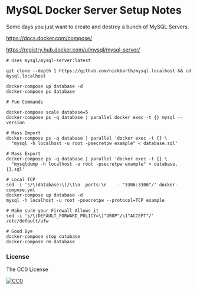 # MySQL Docker Server Setup Notes

Some days you just want to create and destroy a bunch of MySQL Servers.

https://docs.docker.com/compose/

https://registry.hub.docker.com/u/mysql/mysql-server/

```terminal
# Uses mysql/mysql-server:latest

git clone --depth 1 https://github.com/nickbarth/mysql.localhost && cd mysql.localhost

docker-compose up database -d
docker-compose ps database

# Fun Commands

docker-compose scale database=5
docker-compose ps -q database | parallel docker exec -t {} mysql --version

# Mass Import
docker-compose ps -q database | parallel 'docker exec -t {} \
  "mysql -h localhost -u root -psecretpw example" < database.sql'

# Mass Export
docker-compose ps -q database | parallel 'docker exec -t {} \
  "mysqldump -h localhost -u root -psecretpw example" > database.{}.sql'

# Local TCP
sed -i 's/\(database:\)/\1\n  ports:\n    - "3306:3306"/' docker-compose.yml
docker-compose up database -d
mysql -h localhost -u root -psecretpw --protocol=TCP example

# Make sure your Firewall Allows it
sed -i 's/\(DEFAULT_FORWARD_POLICY=\)"DROP"/\1"ACCEPT"/' /etc/default/ufw

# Good Bye
docker-compose stop database
docker-compose rm database
```

### License
The CC0 License

[![CC0](http://i.creativecommons.org/l/zero/1.0/88x31.png)](http://creativecommons.org/publicdomain/zero/1.0/)
